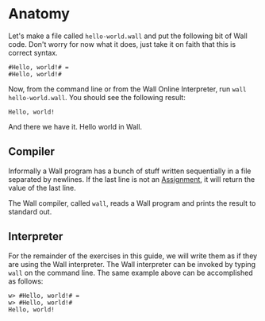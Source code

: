 # Anatomy

Let's make a file called `hello-world.wall` and put the following bit of Wall code.  Don't worry for now what it does, just take it on faith that this is correct syntax.

```
#Hello, world!# =
#Hello, world!#
```

Now, from the command line or from the Wall Online Interpreter, run `wall hello-world.wall`. You should see the following result:

```
Hello, world!
```

And there we have it.  Hello world in Wall.

## Compiler

Informally a Wall program has a bunch of stuff written sequentially in a file separated by newlines.  If the last line is not an [Assignment](#Assignment), it will return the value of the last line.

The Wall compiler, called `wall`, reads a Wall program and prints the result to standard out.

## Interpreter

For the remainder of the exercises in this guide, we will write them as if they are using the Wall interpreter.  The Wall interpreter can be invoked by typing `wall` on the command line.  The same example above can be accomplished as follows:

```
w> #Hello, world!# =
w> #Hello, world!#
Hello, world!
```
